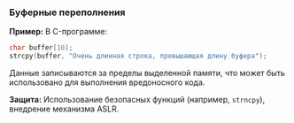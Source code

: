 ### **Буферные переполнения**

**Пример:** В C-программе:

```c
char buffer[10];
strcpy(buffer, "Очень длинная строка, превышающая длину буфера");
```

Данные записываются за пределы выделенной памяти, что может быть использовано для выполнения вредоносного кода.

**Защита:** Использование безопасных функций (например, `strncpy`), внедрение механизма ASLR.
